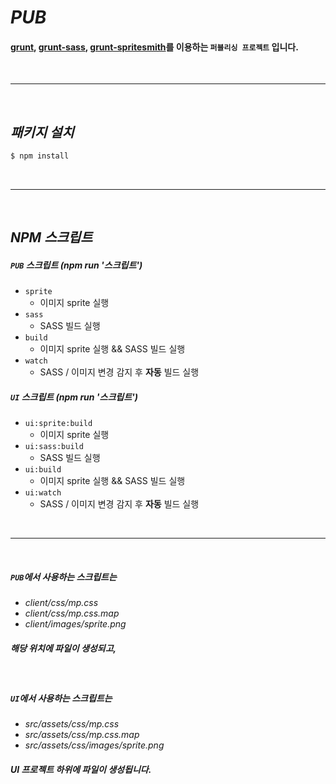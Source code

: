 # *PUB*
#### [grunt](http://gruntjs.com), [grunt-sass](http://github.com/sindresorhus/grunt-sass), [grunt-spritesmith](http://github.com/Ensighten/grunt-spritesmith)를 이용하는 `퍼블리싱 프로젝트` 입니다. 

<br/>

***

<br/>

## *패키지 설치*

```bash
$ npm install
```

<br/>

***

<br/>

## *NPM 스크립트*

##### `PUB` 스크립트 (npm run '스크립트')

- `sprite`
  - 이미지 sprite 실행
- `sass`
  - SASS 빌드 실행
- `build`
  - 이미지 sprite 실행 && SASS 빌드 실행
- `watch`
  - SASS / 이미지 변경 감지 후 **자동** 빌드 실행

##### `UI` 스크립트 (npm run '스크립트')

- `ui:sprite:build`
  - 이미지 sprite 실행
- `ui:sass:build`
  - SASS 빌드 실행
- `ui:build`
  - 이미지 sprite 실행 && SASS 빌드 실행
- `ui:watch`
  - SASS / 이미지 변경 감지 후 **자동** 빌드 실행

<br/>

------

<br/>

##### `PUB`에서 사용하는 스크립트는 

- *client/css/mp.css*
- *client/css/mp.css.map*
- *client/images/sprite.png*

##### 해당 위치에 파일이 생성되고,

<br/>

##### `UI`에서 사용하는 스크립트는 
- *src/assets/css/mp.css*
- *src/assets/css/mp.css.map*
- *src/assets/css/images/sprite.png*

##### UI 프로젝트 하위에 파일이 생성됩니다.
